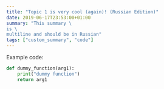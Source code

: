 ```yaml
---
title: "Topic 1 is very cool (again)! (Russian Edition)"
date: 2019-06-17T23:53:00+01:00
summary: "This summary \
is \
multiline and should be in Russian"
tags: ["custom_summary", "code"]
---
```


Example code:

```python
def dummy_function(arg1):
    print("dummy function")
    return arg1
```
